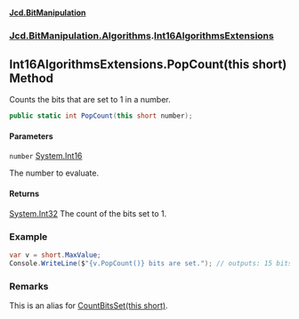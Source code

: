 #### [Jcd.BitManipulation](index.md 'index')

### [Jcd.BitManipulation.Algorithms](Jcd.BitManipulation.Algorithms.md 'Jcd.BitManipulation.Algorithms').[Int16AlgorithmsExtensions](Jcd.BitManipulation.Algorithms.Int16AlgorithmsExtensions.md 'Jcd.BitManipulation.Algorithms.Int16AlgorithmsExtensions')

## Int16AlgorithmsExtensions.PopCount(this short) Method

Counts the bits that are set to 1 in a number.

```csharp
public static int PopCount(this short number);
```

#### Parameters

<a name='Jcd.BitManipulation.Algorithms.Int16AlgorithmsExtensions.PopCount(thisshort).number'></a>

`number` [System.Int16](https://docs.microsoft.com/en-us/dotnet/api/System.Int16 'System.Int16')

The number to evaluate.

#### Returns

[System.Int32](https://docs.microsoft.com/en-us/dotnet/api/System.Int32 'System.Int32')
The count of the bits set to 1.

### Example

```csharp
var v = short.MaxValue;
Console.WriteLine($"{v.PopCount()} bits are set."); // outputs: 15 bits are set.
```

### Remarks

This is an alias for [CountBitsSet(this short)](Jcd.BitManipulation.Algorithms.Int16AlgorithmsExtensions.CountBitsSet(thisshort).md 'Jcd.BitManipulation.Algorithms.Int16AlgorithmsExtensions.CountBitsSet(this short)').